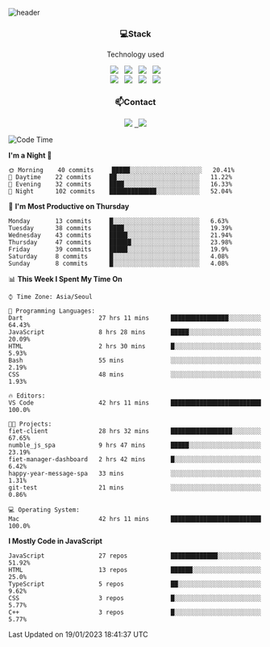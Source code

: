 ![header](https://capsule-render.vercel.app/api?type=waving&color=gradient&height=200&text=Che-ri&fontAlign=70&fontAlignY=40&animation=twinkling)

<h3 align="center">💻Stack</h3>
<p align="center">Technology used</p>
<div align="center"><img src="https://img.shields.io/badge/HTML5-e74c3c?style=flat-square&logo=HTML5&logoColor=white"></img> &nbsp <img src="https://img.shields.io/badge/CSS3-0A84FF?style=flat-square&logo=CSS3&logoColor=white"></img> &nbsp <img src="https://img.shields.io/badge/tailwind%2Dcss-06B6D4?style=flat-square&logo=tailwindcss&logoColor=white"/></a> &nbsp <img src="https://img.shields.io/badge/styled%2Dcomponents-DB7093?style=flat-square&logo=styled%2Dcomponents&logoColor=white"/></a>
<br><img src="https://img.shields.io/badge/JavaScript-FFCD11?style=flat-square&logo=JavaScript&logoColor=white"></img> &nbsp <img src="https://img.shields.io/badge/React-00BCF6?style=flat-square&logo=React&logoColor=white"></img> &nbsp <img src="https://img.shields.io/badge/Redux-764ABC?style=flat-square&logo=Redux&logoColor=white"/> &nbsp <img src="https://img.shields.io/badge/Zustand-582D3E?style=flat-square&logo=Zustand&logoColor=white"/></a></div> 

<h3 align="center">📫Contact</h3>
<div align="center"><a href="https://cheri.tistory.com/"><img src="https://img.shields.io/badge/Cheri-AD29B6?style=flat-square&logo=Tidal&logoColor=white"/></a> <a href="rnjs1135@gmail.com"> &nbsp <img src="https://img.shields.io/badge/Gmail-EA4335?style=flat-square&logo=Gmail&logoColor=white"/></a></div>

<!--START_SECTION:waka-->
![Code Time](http://img.shields.io/badge/Code%20Time-2%2C047%20hrs%2043%20mins-blue)

**I'm a Night 🦉** 

```text
🌞 Morning    40 commits     █████░░░░░░░░░░░░░░░░░░░░   20.41% 
🌆 Daytime    22 commits     ██░░░░░░░░░░░░░░░░░░░░░░░   11.22% 
🌃 Evening    32 commits     ████░░░░░░░░░░░░░░░░░░░░░   16.33% 
🌙 Night      102 commits    █████████████░░░░░░░░░░░░   52.04%

```
📅 **I'm Most Productive on Thursday** 

```text
Monday       13 commits     █░░░░░░░░░░░░░░░░░░░░░░░░   6.63% 
Tuesday      38 commits     ████░░░░░░░░░░░░░░░░░░░░░   19.39% 
Wednesday    43 commits     █████░░░░░░░░░░░░░░░░░░░░   21.94% 
Thursday     47 commits     ██████░░░░░░░░░░░░░░░░░░░   23.98% 
Friday       39 commits     █████░░░░░░░░░░░░░░░░░░░░   19.9% 
Saturday     8 commits      █░░░░░░░░░░░░░░░░░░░░░░░░   4.08% 
Sunday       8 commits      █░░░░░░░░░░░░░░░░░░░░░░░░   4.08%

```


📊 **This Week I Spent My Time On** 

```text
⌚︎ Time Zone: Asia/Seoul

💬 Programming Languages: 
Dart                     27 hrs 11 mins      ████████████████░░░░░░░░░   64.43% 
JavaScript               8 hrs 28 mins       █████░░░░░░░░░░░░░░░░░░░░   20.09% 
HTML                     2 hrs 30 mins       █░░░░░░░░░░░░░░░░░░░░░░░░   5.93% 
Bash                     55 mins             ░░░░░░░░░░░░░░░░░░░░░░░░░   2.19% 
CSS                      48 mins             ░░░░░░░░░░░░░░░░░░░░░░░░░   1.93%

🔥 Editors: 
VS Code                  42 hrs 11 mins      █████████████████████████   100.0%

🐱‍💻 Projects: 
fiet-client              28 hrs 32 mins      █████████████████░░░░░░░░   67.65% 
numble_js_spa            9 hrs 47 mins       █████░░░░░░░░░░░░░░░░░░░░   23.19% 
fiet-manager-dashboard   2 hrs 42 mins       █░░░░░░░░░░░░░░░░░░░░░░░░   6.42% 
happy-year-message-spa   33 mins             ░░░░░░░░░░░░░░░░░░░░░░░░░   1.31% 
git-test                 21 mins             ░░░░░░░░░░░░░░░░░░░░░░░░░   0.86%

💻 Operating System: 
Mac                      42 hrs 11 mins      █████████████████████████   100.0%

```

**I Mostly Code in JavaScript** 

```text
JavaScript               27 repos            █████████████░░░░░░░░░░░░   51.92% 
HTML                     13 repos            ██████░░░░░░░░░░░░░░░░░░░   25.0% 
TypeScript               5 repos             ██░░░░░░░░░░░░░░░░░░░░░░░   9.62% 
CSS                      3 repos             █░░░░░░░░░░░░░░░░░░░░░░░░   5.77% 
C++                      3 repos             █░░░░░░░░░░░░░░░░░░░░░░░░   5.77%

```



 Last Updated on 19/01/2023 18:41:37 UTC
<!--END_SECTION:waka-->
